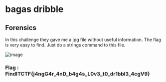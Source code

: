 # bagas dribble
## Forensics

In this challenge they gave me a jpg file without useful information. The flag is very easy to find. Just do a strings command to this file.

![image](https://github.com/user-attachments/assets/5a88554e-b2b0-4118-a6ef-90ca41eda55e)

### Flag : FindITCTF{j4ngG4r_4nD_b4g4s_L0v3_t0_dr1bbl3_4cgV9}
